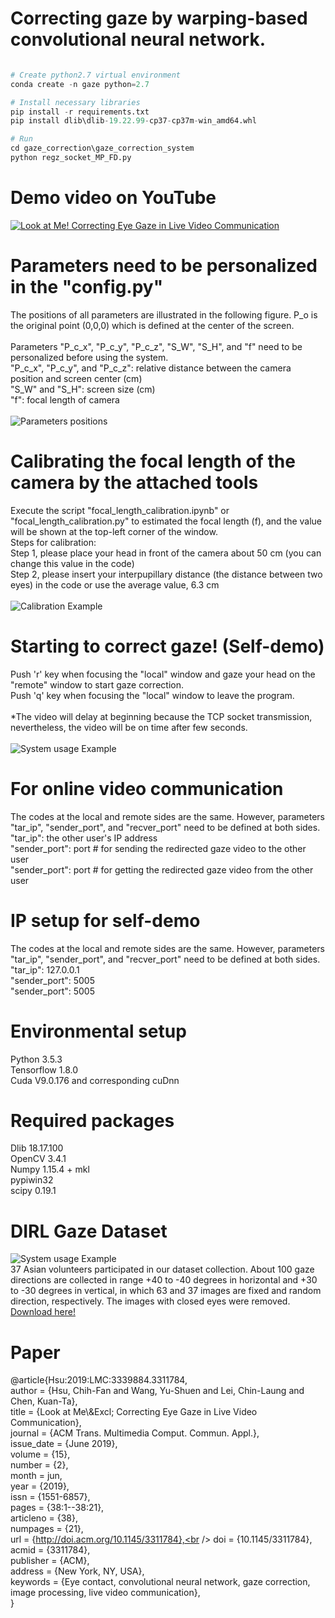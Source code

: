 # Correcting gaze by warping-based convolutional neural network.

```python

# Create python2.7 virtual environment
conda create -n gaze python=2.7

# Install necessary libraries
pip install -r requirements.txt
pip install dlib\dlib-19.22.99-cp37-cp37m-win_amd64.whl

# Run
cd gaze_correction\gaze_correction_system 
python regz_socket_MP_FD.py

```

# Demo video on YouTube
[![Look at Me! Correcting Eye Gaze in Live Video Communication](https://github.com/chihfanhsu/gaze_correction/blob/master/imgs/YouTube_page.PNG)](https://youtu.be/9nAHINph5a4)


# Parameters need to be personalized in the "config.py"
The positions of all parameters are illustrated in the following figure. P_o is the original point (0,0,0) which is defined at the center of the screen. <br />
<br />
Parameters "P_c_x", "P_c_y", "P_c_z", "S_W", "S_H", and "f" need to be personalized before using the system. <br /> 
"P_c_x", "P_c_y", and "P_c_z": relative distance between the camera position and screen center (cm) <br />
"S_W" and "S_H": screen size (cm) <br />
"f": focal length of camera <br />
<br />
![Parameters positions](https://github.com/chihfanhsu/gaze_correction/blob/master/imgs/correcting_gaze.png)

# Calibrating the focal length of the camera by the attached tools
Execute the script "focal_length_calibration.ipynb" or "focal_length_calibration.py" to estimated the focal length (f), and the value will be shown at the top-left corner of the window. <br />
Steps for calibration:<br />
Step 1, please place your head in front of the camera about 50 cm (you can change this value in the code) <br />
Step 2, please insert your interpupillary distance (the distance between two eyes) in the code or use the average value, 6.3 cm <br />
<br />
![Calibration Example](https://github.com/chihfanhsu/gaze_correction/blob/master/imgs/calibration.png)

# Starting to correct gaze! (Self-demo)
Push 'r' key when focusing the "local" window and gaze your head on the "remote" window to start gaze correction. <br />
Push 'q' key when focusing the "local" window to leave the program. <br />
<br />
*The video will delay at beginning because the TCP socket transmission, nevertheless, the video will be on time after few seconds. <br />
<br />
![System usage Example](https://github.com/chihfanhsu/gaze_correction/blob/master/imgs/system_usage.png)

# For online video communication
The codes at the local and remote sides are the same. However, parameters "tar_ip", "sender_port", and "recver_port" need to be defined at both sides. <br />
"tar_ip": the other user's IP address <br />
"sender_port": port # for sending the redirected gaze video to the other user <br />
"sender_port": port # for getting the redirected gaze video from the other user <br />

# IP setup for self-demo
The codes at the local and remote sides are the same. However, parameters "tar_ip", "sender_port", and "recver_port" need to be defined at both sides. <br />
"tar_ip": 127.0.0.1 <br />
"sender_port": 5005 <br />
"sender_port": 5005 <br />

# Environmental setup
Python 3.5.3 <br />
Tensorflow 1.8.0 <br />
Cuda V9.0.176 and corresponding cuDnn <br />

# Required packages
Dlib 18.17.100 <br />
OpenCV 3.4.1 <br />
Numpy 1.15.4 + mkl <br />
pypiwin32 <br />
scipy 0.19.1 <br />

# DIRL Gaze Dataset
![System usage Example](https://github.com/chihfanhsu/gaze_correction/blob/master/imgs/dataset_collection.PNG)
<br />
37 Asian volunteers participated in our dataset collection. About 100 gaze directions are collected in range +40 to -40 degrees in horizontal and +30 to -30 degrees in vertical, in which 63 and 37 images are fixed and random direction, respectively. The images with closed eyes were removed.
[Download here!](https://sites.google.com/site/chihfanhsuwebsite/dataset)

# Paper
@article{Hsu:2019:LMC:3339884.3311784,<br />
author = {Hsu, Chih-Fan and Wang, Yu-Shuen and Lei, Chin-Laung and Chen, Kuan-Ta},<br />
 title = {Look at Me\\\&Excl; Correcting Eye Gaze in Live Video Communication},<br />
 journal = {ACM Trans. Multimedia Comput. Commun. Appl.},<br />
 issue_date = {June 2019},<br />
 volume = {15},<br />
 number = {2},<br />
 month = jun,<br />
 year = {2019},<br />
 issn = {1551-6857},<br />
 pages = {38:1--38:21},<br />
 articleno = {38},<br />
 numpages = {21},<br />
 url = {http://doi.acm.org/10.1145/3311784},<br />
 doi = {10.1145/3311784},<br />
 acmid = {3311784},<br />
 publisher = {ACM},<br />
 address = {New York, NY, USA},<br />
 keywords = {Eye contact, convolutional neural network, gaze correction, <br />image processing, live video communication},<br />
} <br />
